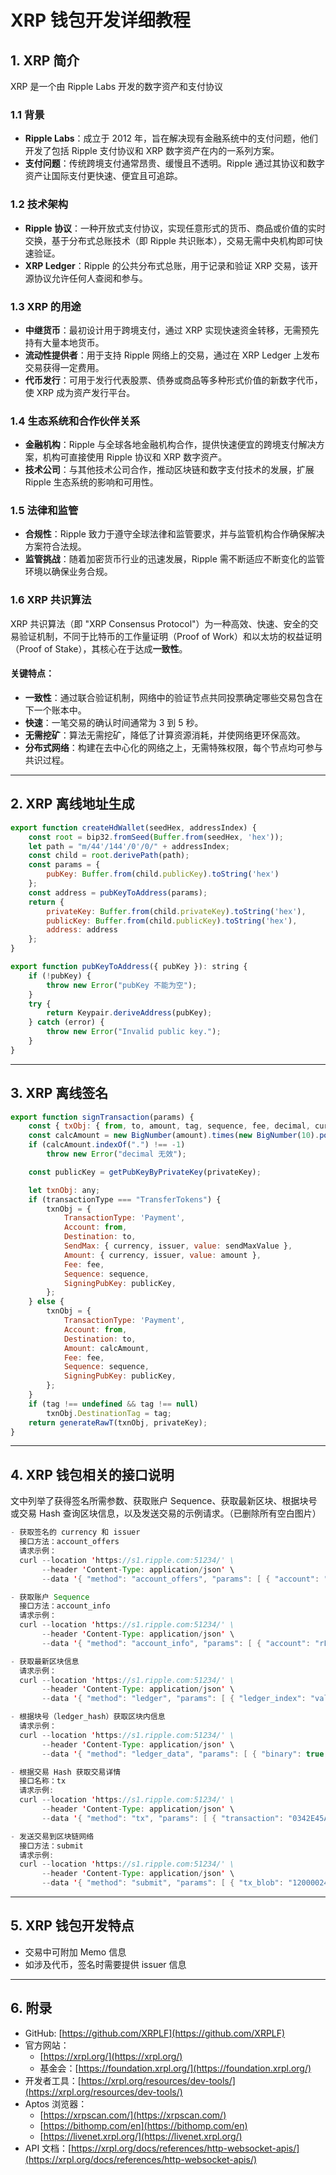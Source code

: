 ﻿# XRP 钱包开发详细教程

## 1. XRP 简介

XRP 是一个由 Ripple Labs 开发的数字资产和支付协议

### 1.1 背景
- **Ripple Labs**：成立于 2012 年，旨在解决现有金融系统中的支付问题，他们开发了包括 Ripple 支付协议和 XRP 数字资产在内的一系列方案。
- **支付问题**：传统跨境支付通常昂贵、缓慢且不透明。Ripple 通过其协议和数字资产让国际支付更快速、便宜且可追踪。

### 1.2 技术架构
- **Ripple 协议**：一种开放式支付协议，实现任意形式的货币、商品或价值的实时交换，基于分布式总账技术（即 Ripple 共识账本），交易无需中央机构即可快速验证。
- **XRP Ledger**：Ripple 的公共分布式总账，用于记录和验证 XRP 交易，该开源协议允许任何人查阅和参与。

### 1.3 XRP 的用途
- **中继货币**：最初设计用于跨境支付，通过 XRP 实现快速资金转移，无需预先持有大量本地货币。
- **流动性提供者**：用于支持 Ripple 网络上的交易，通过在 XRP Ledger 上发布交易获得一定费用。
- **代币发行**：可用于发行代表股票、债券或商品等多种形式价值的新数字代币，使 XRP 成为资产发行平台。

### 1.4 生态系统和合作伙伴关系
- **金融机构**：Ripple 与全球各地金融机构合作，提供快速便宜的跨境支付解决方案，机构可直接使用 Ripple 协议和 XRP 数字资产。
- **技术公司**：与其他技术公司合作，推动区块链和数字支付技术的发展，扩展 Ripple 生态系统的影响和可用性。

### 1.5 法律和监管
- **合规性**：Ripple 致力于遵守全球法律和监管要求，并与监管机构合作确保解决方案符合法规。
- **监管挑战**：随着加密货币行业的迅速发展，Ripple 需不断适应不断变化的监管环境以确保业务合规。

### 1.6 XRP 共识算法
XRP 共识算法（即 "XRP Consensus Protocol"）为一种高效、快速、安全的交易验证机制，不同于比特币的工作量证明（Proof of Work）和以太坊的权益证明（Proof of Stake），其核心在于达成**一致性**。

#### 关键特点：
- **一致性**：通过联合验证机制，网络中的验证节点共同投票确定哪些交易包含在下一个账本中。
- **快速**：一笔交易的确认时间通常为 3 到 5 秒。
- **无需挖矿**：算法无需挖矿，降低了计算资源消耗，并使网络更环保高效。
- **分布式网络**：构建在去中心化的网络之上，无需特殊权限，每个节点均可参与共识过程。

---

## 2. XRP 离线地址生成

```javascript
export function createHdWallet(seedHex, addressIndex) {
	const root = bip32.fromSeed(Buffer.from(seedHex, 'hex'));
	let path = "m/44'/144'/0'/0/" + addressIndex;
	const child = root.derivePath(path);
	const params = {
		pubKey: Buffer.from(child.publicKey).toString('hex')
	};
	const address = pubKeyToAddress(params);
	return {
		privateKey: Buffer.from(child.privateKey).toString('hex'),
		publicKey: Buffer.from(child.publicKey).toString('hex'),
		address: address
	};
}
```

```javascript
export function pubKeyToAddress({ pubKey }): string {
	if (!pubKey) {
		throw new Error("pubKey 不能为空");
	}
	try {
		return Keypair.deriveAddress(pubKey);
	} catch (error) {
		throw new Error("Invalid public key.");
	}
}
```

---

## 3. XRP 离线签名

```javascript
export function signTransaction(params) {
	const { txObj: { from, to, amount, tag, sequence, fee, decimal, currency, issuer, transactionType, sendMaxValue }, privateKey } = params;
	const calcAmount = new BigNumber(amount).times(new BigNumber(10).pow(decimal)).toString();
	if (calcAmount.indexOf(".") !== -1)
		throw new Error("decimal 无效");

	const publicKey = getPubKeyByPrivateKey(privateKey);

	let txnObj: any;
	if (transactionType === "TransferTokens") {
		txnObj = {
			TransactionType: 'Payment',
			Account: from,
			Destination: to,
			SendMax: { currency, issuer, value: sendMaxValue },
			Amount: { currency, issuer, value: amount },
			Fee: fee,
			Sequence: sequence,
			SigningPubKey: publicKey,
		};
	} else {
		txnObj = {
			TransactionType: 'Payment',
			Account: from,
			Destination: to,
			Amount: calcAmount,
			Fee: fee,
			Sequence: sequence,
			SigningPubKey: publicKey,
		};
	}
	if (tag !== undefined && tag !== null)
		txnObj.DestinationTag = tag;
	return generateRawT(txnObj, privateKey);
}
```

---

## 4. XRP 钱包相关的接口说明

文中列举了获得签名所需参数、获取账户 Sequence、获取最新区块、根据块号或交易 Hash 查询区块信息，以及发送交易的示例请求。（已删除所有空白图片）

```java
- 获取签名的 currency 和 issuer  
  接口方法：account_offers  
  请求示例：  
  curl --location 'https://s1.ripple.com:51234/' \
       --header 'Content-Type: application/json' \
       --data '{ "method": "account_offers", "params": [ { "account": "rGDreBvnHrX1get7na3J4oowN19ny4GzFn", "ledger_index": "current" } ] }'

- 获取账户 Sequence  
  接口方法：account_info  
  请求示例：  
  curl --location 'https://s1.ripple.com:51234/' \
       --header 'Content-Type: application/json' \
       --data '{ "method": "account_info", "params": [ { "account": "rLPHHJh3Cin2E7D3aZPgMX62YS16RHBAGG", "ledger_index": "current", "queue": true } ] }'

- 获取最新区块信息  
  请求示例：  
  curl --location 'https://s1.ripple.com:51234/' \
       --header 'Content-Type: application/json' \
       --data '{ "method": "ledger", "params": [ { "ledger_index": "validated", "transactions": false, "expand": false, "owner_funds": false } ] }'

- 根据块号（ledger_hash）获取区块内信息  
  请求示例：
  curl --location 'https://s1.ripple.com:51234/' \
       --header 'Content-Type: application/json' \
       --data '{ "method": "ledger_data", "params": [ { "binary": true, "ledger_hash": "AE211D4F9DB6A8E66FE93D1689B051E13BAD9D6377F2D449FB09C6C90F883FCE", "limit": 1 } ] }'

- 根据交易 Hash 获取交易详情  
  接口名称：tx  
  请求示例:
  curl --location 'https://s1.ripple.com:51234/' \
       --header 'Content-Type: application/json' \
       --data '{ "method": "tx", "params": [ { "transaction": "0342E45A7CF2A2D605CC76FE98309479AAF1E32779446F15A27B6CE9B6F5AAA8", "binary": false } ] }'

- 发送交易到区块链网络  
  接口方法：submit  
  请求示例:
  curl --location 'https://s1.ripple.com:51234/' \
       --header 'Content-Type: application/json' \
       --data '{ "method": "submit", "params": [ { "tx_blob": "12000024054718422E000000006140000000000F42406840000000000003E87321021E8DCCC213247D1C42662EF7A38B63713BFF154560ED1BF8E908268DCCFABD4E..." } ] }'
```

---

## 5. XRP 钱包开发特点

- 交易中可附加 Memo 信息  
- 如涉及代币，签名时需要提供 issuer 信息

---

## 6. 附录

- GitHub: [https://github.com/XRPLF](https://github.com/XRPLF)
- 官方网站：  
  - [https://xrpl.org/](https://xrpl.org/)  
  - 基金会：[https://foundation.xrpl.org/](https://foundation.xrpl.org/)
- 开发者工具：[https://xrpl.org/resources/dev-tools/](https://xrpl.org/resources/dev-tools/)
- Aptos 浏览器：  
  - [https://xrpscan.com/](https://xrpscan.com/)  
  - [https://bithomp.com/en](https://bithomp.com/en)  
  - [https://livenet.xrpl.org/](https://livenet.xrpl.org/)
- API 文档：[https://xrpl.org/docs/references/http-websocket-apis/](https://xrpl.org/docs/references/http-websocket-apis/)
